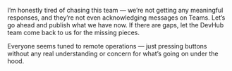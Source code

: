 I’m honestly tired of chasing this team — we’re not getting any meaningful responses, and they’re not even acknowledging messages on Teams. Let’s go ahead and publish what we have now. If there are gaps, let the DevHub team come back to us for the missing pieces.

Everyone seems tuned to remote operations — just pressing buttons without any real understanding or concern for what’s going on under the hood.